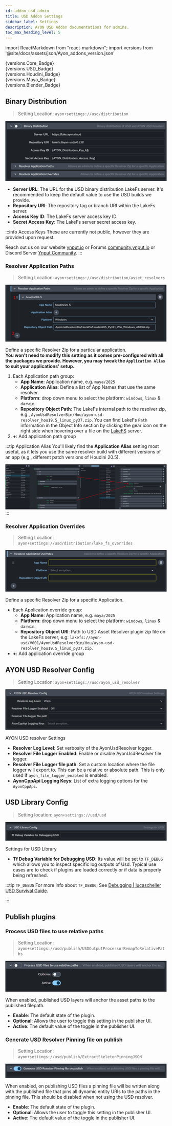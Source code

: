 ```yaml
---
id: addon_usd_admin
title: USD Addon Settings
sidebar_label: Settings
description: AYON USD Addon documentations for admins.
toc_max_heading_level: 5
---
```


import ReactMarkdown from "react-markdown";
import versions from '@site/docs/assets/json/Ayon_addons_version.json'

<div class="container">
  <div class="row">
    <div class=".col-sm-" style={{'margin-right':10+'px'}}>
      <ReactMarkdown>
        {versions.Core_Badge}
      </ReactMarkdown>
    </div>
    <div class=".col-sm-" style={{'margin-right':10+'px'}}>
      <ReactMarkdown>
        {versions.USD_Badge}
      </ReactMarkdown>
    </div>
    <div class=".col-sm-"  style={{'margin-right':10+'px'}}>
      <ReactMarkdown>
        {versions.Houdini_Badge}
      </ReactMarkdown>
    </div>
    <div class=".col-sm-" style={{'margin-right':10+'px'}}>
      <ReactMarkdown>
        {versions.Maya_Badge}
      </ReactMarkdown>
    </div>
    <div class=".col-sm-" style={{'margin-right':10+'px'}}>
      <ReactMarkdown>
        {versions.Blender_Badge}
      </ReactMarkdown>
    </div>
  </div>
</div>

## Binary Distribution
> Setting Location: `ayon+settings://usd/distribution`

![](assets/usd/admin/binary_distribution.png)


- **Server URL**: The URL for the USD binary distribution LakeFs server. It's recommended to keep the default value to use the USD builds we provide.
- **Repository URI**: The repository tag or branch URI within the LakeFs server.
- **Access Key ID**: The LakeFs server access key ID.
- **Secret Access Key**: The LakeFs server secret access key.

:::info Access Keys
These are currently not public, however they are provided upon request.

Reach out us on our website [ynput.io](https://ynput.io/contact/) or Forums [community.ynput.io](https://community.ynput.io/) or Discord Server [Ynput Community](https://discord.gg/ynput).
:::

### Resolver Application Paths
> Setting Location: `ayon+settings://usd/distribution/asset_resolvers`

![](assets/usd/admin/resolver_application_paths.png)

Define a specific Resolver Zip for a particular application. <br/>
**You won't need to modify this setting as it comes pre-configured with all the packages we provide. However, you may tweak the `Application Alias` to suit your applications' setup.**

1. Each Application path group:
   - **App Name**: Application name, e.g. `maya/2025`
   - **Application Alias**: Define a list of App Names that use the same resolver.
   - **Platform**: drop down menu to select the platform: `windows`, `linux` & `darwin`.
   - **Repository Object Path**: The LakeFs internal path to the resolver zip, e.g., `AyonUsdResolverBin/Hou/ayon-usd-resolver_hou19.5_linux_py37.zip`. You can find LakeFs `Path` information in the Object Info section by clicking the gear icon on the right side when hovering over a file on the [LakeFS](https://lake.ayon.cloud) server.
2. **+**: Add application path group

:::tip Application Alias
You'll likely find the **Application Alias** setting most useful, as it lets you use the same resolver build with different versions of an app (e.g., different patch versions of Houdini 20.5).

![](assets/usd/admin/application_alias_usage.png)
:::

### Resolver Application Overrides
> Setting Location: `ayon+settings://usd/distribution/lake_fs_overrides`

![](assets/usd/admin/resolver_application_overrides.png)

Define a specific Resolver Zip for a specific Application.

- Each Application override group:
  - **App Name**: Application name, e.g. `maya/2025`
  - **Platform**: drop down menu to select the platform: `windows`, `linux` & `darwin`.
  - **Repository Object URI**: Path to USD Asset Resolver plugin zip file on the LakeFs server, e.g: `lakefs://ayon-usd/V001/AyonUsdResolverBin/Hou/ayon-usd-resolver_hou19.5_linux_py37.zip`.
- **+**: Add application override group

## AYON USD Resolver Config
> Setting Location: `ayon+settings://usd/ayon_usd_resolver`

![](assets/usd/admin/ayon_usd_resolver_config.png)

AYON USD resolver Settings

- **Resolver Log Level**: Set verbosity of the AyonUsdResolver logger.
- **Resolver File Logger Enabled**: Enable or disable AyonUsdResolver file logger.
- **Resolver File Logger file path**: Set a custom location where the file logger will export to. This can be a relative or absolute path. This is only used if `ayon_file_logger_enabled` is enabled.
- **AyonCppApi Logging Keys**: List of extra logging options for the `AyonCppApi`.

## USD Library Config
> Setting location: `ayon+settings://usd/usd`

![](assets/usd/admin/usd_lib_config.png)

Settings for USD Library

- **Tf Debug Variable for Debugging USD**: Its value will be set to `TF_DEBUG` which allows you to inspect specific log outputs of Usd. Typical use cases are to check if plugins are loaded correctly or if data is properly being refreshed.

:::tip `TF_DEBUG`
For more info about `TF_DEBUG`, See [Debugging | lucascheller USD Survival Guide](https://lucascheller.github.io/VFX-UsdSurvivalGuide/pages/core/profiling/debug.html#debugging).

:::

## Publish plugins
### Process USD files to use relative paths
> Setting Location: `ayon+settings://usd/publish/USDOutputProcessorRemapToRelativePaths`

![](assets/usd/admin/process_usd_files_to_use_relative_paths.png)

When enabled, published USD layers will anchor the asset paths to the published filepath.

- **Enable**: The default state of the plugin.
- **Optional**: Allows the user to toggle this setting in the publisher UI.
- **Active**: The default value of the toggle in the publisher UI.

### Generate USD Resolver Pinning file on publish
> Setting Location: `ayon+settings://usd/publish/ExtractSkeletonPinningJSON`

![](assets/usd/admin/generate_usd_resolver_pinning.png)

When enabled, on publishing USD files a pinning file will be written along with the published file that pins all dynamic entity URIs to the paths in the pinning file. This should be disabled when not using the USD resolver.

- **Enable**: The default state of the plugin.
- **Optional**: Allows the user to toggle this setting in the publisher UI.
- **Active**: The default value of the toggle in the publisher UI.